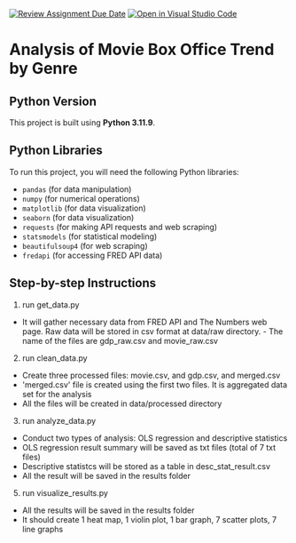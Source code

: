 [![Review Assignment Due Date](https://classroom.github.com/assets/deadline-readme-button-22041afd0340ce965d47ae6ef1cefeee28c7c493a6346c4f15d667ab976d596c.svg)](https://classroom.github.com/a/7A__rrid)
[![Open in Visual Studio Code](https://classroom.github.com/assets/open-in-vscode-2e0aaae1b6195c2367325f4f02e2d04e9abb55f0b24a779b69b11b9e10269abc.svg)](https://classroom.github.com/online_ide?assignment_repo_id=17102674&assignment_repo_type=AssignmentRepo)

# Analysis of Movie Box Office Trend by Genre 

## Python Version
This project is built using **Python 3.11.9**.

## Python Libraries
To run this project, you will need the following Python libraries:

- `pandas` (for data manipulation)
- `numpy` (for numerical operations)
- `matplotlib` (for data visualization)
- `seaborn` (for data visualization)
- `requests` (for making API requests and web scraping)
- `statsmodels` (for statistical modeling)
- `beautifulsoup4` (for web scraping)
- `fredapi` (for accessing FRED API data)

## Step-by-step Instructions
1. run get_data.py
- It will gather necessary data from FRED API and The Numbers web page. Raw data will be stored in csv format at data/raw directory. - The name of the files are gdp_raw.csv and movie_raw.csv
2. run clean_data.py
- Create three processed files: movie.csv, and gdp.csv, and merged.csv
- 'merged.csv' file is created using the first two files. It is aggregated data set for the analysis
- All the files will be created in data/processed directory
3. run analyze_data.py
- Conduct two types of analysis: OLS regression and descriptive statistics
- OLS regression result summary will be saved as txt files (total of 7 txt files) 
- Descriptive statistcs will be stored as a table in desc_stat_result.csv
- All the result will be saved in the results folder
5. run visualize_results.py
- All the results will be saved in the results folder
- It should create 1 heat map, 1 violin plot, 1 bar graph, 7 scatter plots, 7 line graphs

